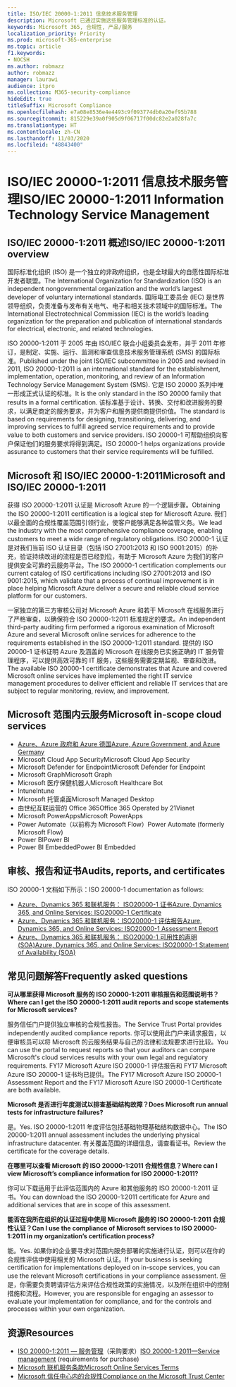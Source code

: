 ```yaml
---
title: ISO/IEC 20000-1:2011 信息技术服务管理
description: Microsoft 已通过实施这些服务管理标准的认证。
keywords: Microsoft 365, 合规性, 产品/服务
localization_priority: Priority
ms.prod: microsoft-365-enterprise
ms.topic: article
f1.keywords:
- NOCSH
ms.author: robmazz
author: robmazz
manager: laurawi
audience: itpro
ms.collection: M365-security-compliance
hideEdit: true
titleSuffix: Microsoft Compliance
ms.openlocfilehash: e7a08e8536e4e4493c9f093774db0a20ef95b788
ms.sourcegitcommit: 815229e39a0f905d9f06717f00dc82e2a028fa7c
ms.translationtype: HT
ms.contentlocale: zh-CN
ms.lasthandoff: 11/03/2020
ms.locfileid: "48843400"
---
```

# <a name="isoiec-20000-12011-information-technology-service-management"></a><span data-ttu-id="5d83a-104">ISO/IEC 20000-1:2011 信息技术服务管理</span><span class="sxs-lookup"><span data-stu-id="5d83a-104">ISO/IEC 20000-1:2011 Information Technology Service Management</span></span>

## <a name="isoiec-20000-12011-overview"></a><span data-ttu-id="5d83a-105">ISO/IEC 20000-1:2011 概述</span><span class="sxs-lookup"><span data-stu-id="5d83a-105">ISO/IEC 20000-1:2011 overview</span></span>

<span data-ttu-id="5d83a-106">国际标准化组织 (ISO) 是一个独立的非政府组织，也是全球最大的自愿性国际标准开发者联盟。</span><span class="sxs-lookup"><span data-stu-id="5d83a-106">The International Organization for Standardization (ISO) is an independent nongovernmental organization and the world’s largest developer of voluntary international standards.</span></span> <span data-ttu-id="5d83a-107">国际电工委员会 (IEC) 是世界领导组织，负责准备与发布有关电气、电子和相关技术领域中的国际标准。</span><span class="sxs-lookup"><span data-stu-id="5d83a-107">The International Electrotechnical Commission (IEC) is the world’s leading organization for the preparation and publication of international standards for electrical, electronic, and related technologies.</span></span>  
  
<span data-ttu-id="5d83a-108">ISO 20000-1:2011 于 2005 年由 ISO/IEC 联合小组委员会发布，并于 2011 年修订，是制定、实施、运行、监测和审查信息技术服务管理系统 (SMS) 的国际标准。</span><span class="sxs-lookup"><span data-stu-id="5d83a-108">Published under the joint ISO/IEC subcommittee in 2005 and revised in 2011, ISO 20000-1:2011 is an international standard for the establishment, implementation, operation, monitoring, and review of an Information Technology Service Management System (SMS).</span></span> <span data-ttu-id="5d83a-109">它是 ISO 20000 系列中唯一形成正式认证的标准。</span><span class="sxs-lookup"><span data-stu-id="5d83a-109">It is the only standard in the ISO 20000 family that results in a formal certification.</span></span> <span data-ttu-id="5d83a-110">该标准基于设计、转换、交付和改进服务的要求，以满足商定的服务要求，并为客户和服务提供商提供价值。</span><span class="sxs-lookup"><span data-stu-id="5d83a-110">The standard is based on requirements for designing, transitioning, delivering, and improving services to fulfill agreed service requirements and to provide value to both customers and service providers.</span></span> <span data-ttu-id="5d83a-111">ISO 20000-1 可帮助组织向客户保证他们的服务要求将得到满足。</span><span class="sxs-lookup"><span data-stu-id="5d83a-111">ISO 20000-1 helps organizations provide assurance to customers that their service requirements will be fulfilled.</span></span>

## <a name="microsoft-and-isoiec-20000-12011"></a><span data-ttu-id="5d83a-112">Microsoft 和 ISO/IEC 20000-1:2011</span><span class="sxs-lookup"><span data-stu-id="5d83a-112">Microsoft and ISO/IEC 20000-1:2011</span></span>

<span data-ttu-id="5d83a-113">获得 ISO 20000-1:2011 认证是 Microsoft Azure 的一个逻辑步骤。</span><span class="sxs-lookup"><span data-stu-id="5d83a-113">Obtaining the ISO 20000-1:2011 certification is a logical step for Microsoft Azure.</span></span> <span data-ttu-id="5d83a-114">我们以最全面的合规性覆盖范围引领行业，使客户能够满足各种监管义务。</span><span class="sxs-lookup"><span data-stu-id="5d83a-114">We lead the industry with the most comprehensive compliance coverage, enabling customers to meet a wide range of regulatory obligations.</span></span> <span data-ttu-id="5d83a-115">ISO 20000-1 认证是对我们当前 ISO 认证目录（包括 ISO 27001:2013 和 ISO 9001:2015）的补充，验证持续改进的流程是否已经到位，有助于 Microsoft Azure 为我们的客户提供安全可靠的云服务平台。</span><span class="sxs-lookup"><span data-stu-id="5d83a-115">The ISO 20000-1 certification complements our current catalog of ISO certifications including ISO 27001:2013 and ISO 9001:2015, which validate that a process of continual improvement is in place helping Microsoft Azure deliver a secure and reliable cloud service platform for our customers.</span></span>  
  
<span data-ttu-id="5d83a-116">一家独立的第三方审核公司对 Microsoft Azure 和若干 Microsoft 在线服务进行了严格审查，以确保符合 ISO 20000-1:2011 标准规定的要求。</span><span class="sxs-lookup"><span data-stu-id="5d83a-116">An independent third-party auditing firm performed a rigorous examination of Microsoft Azure and several Microsoft online services for adherence to the requirements established in the ISO 20000-1:2011 standard.</span></span> <span data-ttu-id="5d83a-117">提供的 ISO 20000-1 证书证明 Azure 及涵盖的 Microsoft 在线服务已实施正确的 IT 服务管理程序，可以提供高效可靠的 IT 服务，这些服务需要定期监视、审查和改进。</span><span class="sxs-lookup"><span data-stu-id="5d83a-117">The available ISO 20000-1 certificate demonstrates that Azure and covered Microsoft online services have implemented the right IT service management procedures to deliver efficient and reliable IT services that are subject to regular monitoring, review, and improvement.</span></span>

## <a name="microsoft-in-scope-cloud-services"></a><span data-ttu-id="5d83a-118">Microsoft 范围内云服务</span><span class="sxs-lookup"><span data-stu-id="5d83a-118">Microsoft in-scope cloud services</span></span>

- [<span data-ttu-id="5d83a-119">Azure、Azure 政府和 Azure 德国</span><span class="sxs-lookup"><span data-stu-id="5d83a-119">Azure, Azure Government, and Azure Germany</span></span>](https://aka.ms/AzureCompliance)
- <span data-ttu-id="5d83a-120">Microsoft Cloud App Security</span><span class="sxs-lookup"><span data-stu-id="5d83a-120">Microsoft Cloud App Security</span></span>
- <span data-ttu-id="5d83a-121">Microsoft Defender for Endpoint</span><span class="sxs-lookup"><span data-stu-id="5d83a-121">Microsoft Defender for Endpoint</span></span>
- <span data-ttu-id="5d83a-122">Microsoft Graph</span><span class="sxs-lookup"><span data-stu-id="5d83a-122">Microsoft Graph</span></span>
- <span data-ttu-id="5d83a-123">Microsoft 医疗保健机器人</span><span class="sxs-lookup"><span data-stu-id="5d83a-123">Microsoft Healthcare Bot</span></span>
- <span data-ttu-id="5d83a-124">Intune</span><span class="sxs-lookup"><span data-stu-id="5d83a-124">Intune</span></span>
- <span data-ttu-id="5d83a-125">Microsoft 托管桌面</span><span class="sxs-lookup"><span data-stu-id="5d83a-125">Microsoft Managed Desktop</span></span>
- <span data-ttu-id="5d83a-126">由世纪互联运营的 Office 365</span><span class="sxs-lookup"><span data-stu-id="5d83a-126">Office 365 Operated by 21Vianet</span></span>
- <span data-ttu-id="5d83a-127">Microsoft PowerApps</span><span class="sxs-lookup"><span data-stu-id="5d83a-127">Microsoft PowerApps</span></span>
- <span data-ttu-id="5d83a-128">Power Automate（以前称为 Microsoft Flow）</span><span class="sxs-lookup"><span data-stu-id="5d83a-128">Power Automate (formerly Microsoft Flow)</span></span>
- <span data-ttu-id="5d83a-129">Power BI</span><span class="sxs-lookup"><span data-stu-id="5d83a-129">Power BI</span></span>
- <span data-ttu-id="5d83a-130">Power BI Embedded</span><span class="sxs-lookup"><span data-stu-id="5d83a-130">Power BI Embedded</span></span>

## <a name="audits-reports-and-certificates"></a><span data-ttu-id="5d83a-131">审核、报告和证书</span><span class="sxs-lookup"><span data-stu-id="5d83a-131">Audits, reports, and certificates</span></span>

<span data-ttu-id="5d83a-132">ISO 20000-1 文档如下所示：</span><span class="sxs-lookup"><span data-stu-id="5d83a-132">ISO 20000-1 documentation as follows:</span></span>

- [<span data-ttu-id="5d83a-133">Azure、Dynamics 365 和联机服务： ISO20000-1 证书</span><span class="sxs-lookup"><span data-stu-id="5d83a-133">Azure, Dynamics 365, and Online Services: ISO20000-1 Certificate</span></span>](https://aka.ms/azureiso200001cert)
- [<span data-ttu-id="5d83a-134">Azure、Dynamics 365 和联机服务：ISO20000-1 评估报告</span><span class="sxs-lookup"><span data-stu-id="5d83a-134">Azure, Dynamics 365, and Online Services: ISO20000-1 Assessment Report</span></span>](https://aka.ms/azureiso200001report)
- [<span data-ttu-id="5d83a-135">Azure、Dynamics 365 和联机服务： ISO20000-1 可用性的声明 (SOA)</span><span class="sxs-lookup"><span data-stu-id="5d83a-135">Azure, Dynamics 365, and Online Services: ISO20000-1 Statement of Availability (SOA)</span></span>](https://aka.ms/azureiso200001soa)

## <a name="frequently-asked-questions"></a><span data-ttu-id="5d83a-136">常见问题解答</span><span class="sxs-lookup"><span data-stu-id="5d83a-136">Frequently asked questions</span></span>

<span data-ttu-id="5d83a-137">**可从哪里获得 Microsoft 服务的 ISO 20000-1:2011 审核报告和范围说明书？**</span><span class="sxs-lookup"><span data-stu-id="5d83a-137">**Where can I get the ISO 20000-1:2011 audit reports and scope statements for Microsoft services?**</span></span>

<span data-ttu-id="5d83a-138">服务信任门户提供独立审核的合规性报告。</span><span class="sxs-lookup"><span data-stu-id="5d83a-138">The Service Trust Portal provides independently audited compliance reports.</span></span> <span data-ttu-id="5d83a-139">你可以使用此门户来请求报告，以便审核员可以将 Microsoft 的云服务结果与自己的法律和法规要求进行比较。</span><span class="sxs-lookup"><span data-stu-id="5d83a-139">You can use the portal to request reports so that your auditors can compare Microsoft's cloud services results with your own legal and regulatory requirements.</span></span> <span data-ttu-id="5d83a-140">FY17 Microsoft Azure ISO 20000-1 评估报告和 FY17 Microsoft Azure ISO 20000-1 证书均已提供。</span><span class="sxs-lookup"><span data-stu-id="5d83a-140">The FY17 Microsoft Azure ISO 20000-1 Assessment Report and the FY17 Microsoft Azure ISO 20000-1 Certificate are both available.</span></span>

<span data-ttu-id="5d83a-141">**Microsoft 是否进行年度测试以排查基础结构故障？**</span><span class="sxs-lookup"><span data-stu-id="5d83a-141">**Does Microsoft run annual tests for infrastructure failures?**</span></span>

<span data-ttu-id="5d83a-142">是。</span><span class="sxs-lookup"><span data-stu-id="5d83a-142">Yes.</span></span> <span data-ttu-id="5d83a-143">ISO 20000-1:2011 年度评估包括基础物理基础结构数据中心。</span><span class="sxs-lookup"><span data-stu-id="5d83a-143">The ISO 20000-1:2011 annual assessment includes the underlying physical infrastructure datacenter.</span></span> <span data-ttu-id="5d83a-144">有关覆盖范围的详细信息，请查看证书。</span><span class="sxs-lookup"><span data-stu-id="5d83a-144">Review the certificate for the coverage details.</span></span>

<span data-ttu-id="5d83a-145">**在哪里可以查看 Microsoft 的 ISO 20000-1:2011 合规性信息？**</span><span class="sxs-lookup"><span data-stu-id="5d83a-145">**Where can I view Microsoft’s compliance information for ISO 20000-1:2011?**</span></span>

<span data-ttu-id="5d83a-146">你可以下载适用于此评估范围内的 Azure 和其他服务的 ISO 20000-1:2011 证书。</span><span class="sxs-lookup"><span data-stu-id="5d83a-146">You can download the ISO 20000-1:2011 certificate for Azure and additional services that are in scope of this assessment.</span></span>

<span data-ttu-id="5d83a-147">**能否在我所在组织的认证过程中使用 Microsoft 服务的 ISO 20000-1:2011 合规性认证？**</span><span class="sxs-lookup"><span data-stu-id="5d83a-147">**Can I use the compliance of Microsoft services to ISO 20000-1:2011 in my organization’s certification process?**</span></span>

<span data-ttu-id="5d83a-148">能。</span><span class="sxs-lookup"><span data-stu-id="5d83a-148">Yes.</span></span> <span data-ttu-id="5d83a-149">如果你的企业要寻求对范围内服务部署的实施进行认证，则可以在你的合规性评估中使用相关的 Microsoft 认证。</span><span class="sxs-lookup"><span data-stu-id="5d83a-149">If your business is seeking certification for implementations deployed on in-scope services, you can use the relevant Microsoft certifications in your compliance assessment.</span></span> <span data-ttu-id="5d83a-150">但是，你需要负责聘请评估方来评估合规性政策的实施情况，以及所在组织中的控制措施和流程。</span><span class="sxs-lookup"><span data-stu-id="5d83a-150">However, you are responsible for engaging an assessor to evaluate your implementation for compliance, and for the controls and processes within your own organization.</span></span>

## <a name="resources"></a><span data-ttu-id="5d83a-151">资源</span><span class="sxs-lookup"><span data-stu-id="5d83a-151">Resources</span></span>

- <span data-ttu-id="5d83a-152">[ISO 20000-1:2011 — 服务管理](https://www.iso.org/standard/51986.html)（采购要求）</span><span class="sxs-lookup"><span data-stu-id="5d83a-152">[ISO 20000-1:2011—Service management](https://www.iso.org/standard/51986.html) (requirements for purchase)</span></span>
- [<span data-ttu-id="5d83a-153">Microsoft 联机服务条款</span><span class="sxs-lookup"><span data-stu-id="5d83a-153">Microsoft Online Services Terms</span></span>](https://aka.ms/Online-Services-Terms)
- [<span data-ttu-id="5d83a-154">Microsoft 信任中心内的合规性</span><span class="sxs-lookup"><span data-stu-id="5d83a-154">Compliance on the Microsoft Trust Center</span></span>](https://www.microsoft.com/trust-center/compliance/compliance-overview)
